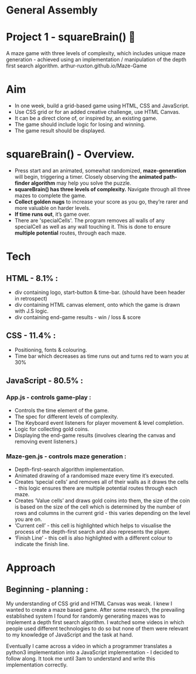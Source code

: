 # General Assembly
# Project 1 - squareBrain() :robot:

A maze game with three levels of complexity, which includes unique maze generation - achieved using an implementation / manipulation of the depth first search algorithm.
arthur-ruxton.github.io/Maze-Game

# Aim
* In one week, build a grid-based game using HTML, CSS and JavaScript.
* Use CSS grid or for an added creative challenge, use HTML Canvas. 
* It can be a direct clone of, or inspired by, an existing game. 
* The game should include logic for losing and winning.
* The game result should be displayed.

# squareBrain() - Overview.

* Press start and an animated, somewhat randomized, __maze-generation__ will begin, triggering a timer. Closely observing the __animated path-finder algorithm__ may help you solve the puzzle. 
* __squareBrain() has three levels of complexity.__ Navigate through all three mazes to complete the game.
* __Collect golden nugs__ to increase your score as you go, they’re rarer and more valuable on harder levels.
* __If time runs out__, it’s game over. 
* There are 'specialCells'. The program removes all walls of any specialCell as well as any wall touching it. This is done to ensure __multiple potential__ routes, through each maze. 

# Tech
## HTML - 8.1% :
* div containing logo, start-button & time-bar. (should have been header in retrospect) 
* div containing HTML canvas element, onto which the game is drawn with J.S logic.
* div containing end-game results - win / loss & score 

## CSS - 11.4% :
* Positioning, fonts & colouring. 
* Time bar which decreases as time runs out and turns red to warn you at 30% 

## JavaScript - 80.5% :
### App.js - controls game-play :
* Controls the time element of the game. 
* The spec for different levels of complexity. 
* The Keyboard event listeners for player movement & level completion. 
* Logic for collecting gold coins. 
* Displaying the end-game results (involves clearing the canvas and removing event listeners.)
### Maze-gen.js - controls maze generation :
* Depth-first-search algorithm implementation.
* Animated drawing of a randomised maze every time it’s executed. 
* Creates ‘special cells’ and removes all of their walls as it draws the cells - this logic ensures there are multiple potential routes through each maze. 
* Creates ‘Value cells’ and draws gold coins into them, the size of the coin is based on the size of the cell which is determined by the number of rows and columns in the current grid - this varies depending on the level you are on.
* ‘Current cell’ - this cell is highlighted which helps to visualise the process of the depth-first search and also represents the player. 
* ‘Finish Line’ - this cell is also highlighted with a different colour to indicate the finish line. 

# Approach
## Beginning - planning :
My understanding of CSS grid and HTML Canvas was weak. I knew I wanted to create a maze based game. After some research, the prevailing established system I found for randomly generating mazes was to implement a depth first search algorithm. I watched some videos in which people used different technologies to do so but none of them were relevant to my knowledge of JavaScript and the task at hand. 

Eventually I came across a video in which a programmer translates a python3 implementation into a JavaScript implementation - I decided to follow along. It took me until 3am to understand and write this implementation correctly.



